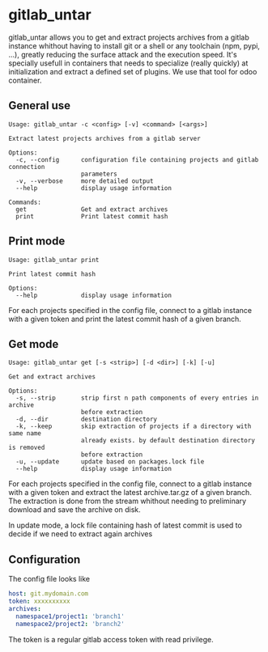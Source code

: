 # gitlab_untar

gitlab_untar allows you to get and extract projects archives from a gitlab instance whithout having to install git
or a shell or any toolchain (npm, pypi, ...), greatly reducing the surface attack and the execution speed. It's
specially usefull in containers that needs to specialize (really quickly) at initialization and extract a defined
set of plugins. We use that tool for odoo container.

## General use

```
Usage: gitlab_untar -c <config> [-v] <command> [<args>]

Extract latest projects archives from a gitlab server

Options:
  -c, --config      configuration file containing projects and gitlab connection
                    parameters
  -v, --verbose     more detailed output
  --help            display usage information

Commands:
  get               Get and extract archives
  print             Print latest commit hash
```

## Print mode

```
Usage: gitlab_untar print

Print latest commit hash

Options:
  --help            display usage information
```

For each projects specified in the config file, connect to a gitlab instance
with a given token and print the latest commit hash of a given branch.

## Get mode

```
Usage: gitlab_untar get [-s <strip>] [-d <dir>] [-k] [-u]

Get and extract archives

Options:
  -s, --strip       strip first n path components of every entries in archive
                    before extraction
  -d, --dir         destination directory
  -k, --keep        skip extraction of projects if a directory with same name
                    already exists. by default destination directory is removed
                    before extraction
  -u, --update      update based on packages.lock file
  --help            display usage information
```

For each projects specified in the config file, connect to a gitlab instance with a given token and extract the
latest archive.tar.gz of a given branch. The extraction is done from the stream whithout needing to preliminary
download and save the archive on disk.

In update mode, a lock file containing hash of latest commit is used to decide if we need to extract again archives

## Configuration

The config file looks like

```yaml
host: git.mydomain.com
token: xxxxxxxxxx 
archives:
  namespace1/project1: 'branch1'
  namespace2/project2: 'branch2'
```

The token is a regular gitlab access token with read privilege.
